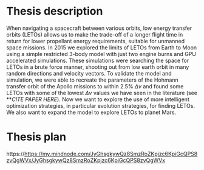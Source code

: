 # Thesis description

When navigating a spacecraft between various orbits, low energy transfer orbits (LETOs) allows us to make the trade-off of a longer flight time in return for lower propellant energy requirements, suitable for unmanned space missions. In 2015 we explored the limits of LETOs from Earth to Moon using a simple restricted 3-body model with just two engine burns and GPU accelerated simulations. These simulations were searching the space for LETOs in a brute force manner, shooting out from low earth orbit in many random directions and velocity vectors. To validate the model and simulation, we were able to recreate the parameters of the Hohmann transfer orbit of the Apollo missions to within 2.5% $\Delta v$ and found some LETOs with some of the lowest $\Delta v$ values we have seen in the literature (see ***CITE PAPER HERE*). Now we want to explore the use of more intelligent optimization strategies, in particular evolution strategies, for finding LETOs. We also want to expand the model to explore LETOs to planet Mars.

# Thesis plan

https://https://my.mindnode.com/JyGhsgkywQz8SmzRoZKpjzc6KpiGcQPS8zvQgWVx/JyGhsgkywQz8SmzRoZKpjzc6KpiGcQPS8zvQgWVx